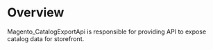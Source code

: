 # Overview

Magento_CatalogExportApi is responsible for providing API to expose catalog data for storefront.

